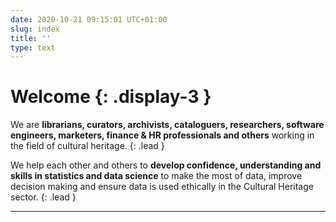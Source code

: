 ```yaml
---
date: 2020-10-21 09:15:01 UTC+01:00
slug: index
title: ''
type: text
---
```


<div class="jumbotron" markdown=1>

# Welcome {: .display-3 }

We are **librarians, curators, archivists, cataloguers, researchers, software engineers, marketers, finance & HR professionals and others** working in the field of cultural heritage.
{: .lead }

We help each other and others to **develop confidence, understanding and skills in statistics and data science** to make the most of data, improve decision making and ensure data is used ethically in the Cultural Heritage sector.
{: .lead }

- - - - - - - - - - - - -

</div>
